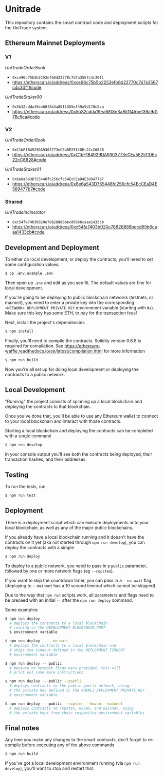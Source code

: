 # Unitrade

This repository contains the smart contract code and deployment scripts for the UniTrade system.

## Ethereum Mainnet Deployments

### V1

*UniTradeOrderBook*

* `0xce96c75b5b2252efb6d22770c7d7a3567c4c30f1`
* https://etherscan.io/address/0xce96c75b5b2252efb6d22770c7d7a3567c4c30f1#code

*UniTradeStaker00*

* `0x5b32cdda19ea68f8e3a8511455ef39a9d178c5ca`
* https://etherscan.io/address/0x5b32cdda19ea68f8e3a8511455ef39a9d178c5ca#code

### V2

*UniTradeOrderBook*

* `0xC1bF1B4929DA9303773eCEa5E251fDEc22cC6828`
* https://etherscan.io/address/0xC1bF1B4929DA9303773eCEa5E251fDEc22cC6828#code

*UniTradeStaker01*

* `0x6e6a543D755448fc256cfc54EcCEaD4E589477b7`
* https://etherscan.io/address/0x6e6a543D755448fc256cfc54EcCEaD4E589477b7#code

### Shared

*UniTradeIncinerator*

* `0xc54fa7403b020e78828886becd99b6caaa1433cb`
* https://etherscan.io/address/0xc54fa7403b020e78828886becd99b6caaa1433cb#code

## Development and Deployment

To either do local development, or deploy the contracts, you'll need to set some configuration values.

```sh
$ cp .env.example .env
```

Then open up `.env` and edit as you see fit. The default values are fine for local development.

If you're going to be deploying to public blockchain networks (testnets, or mainnet), you need to enter a private key into the corresponding `<NETWORK>_DEPLOYMENT_PRIVATE_KEY` environment variable (starting with `0x`). Make sure this key has some ETH, to pay for the transaction fees!

Next, install the project's dependencies

```sh
$ npm install
```

Finally, you'll need to compile the contracts. Solidity version 0.6.6 is required for compilation. See https://ethereum-waffle.readthedocs.io/en/latest/compilation.html for more information

```sh
$ npm run build
```

Now you're all set up for doing local development or deploying the contracts to a public network.

## Local Development

"Running" the project consists of spinning up a local blockchain and deploying the contracts to that blockchain.

Once you've done that, you'll be able to use any Ethereum wallet to connect to your local blockchain and interact with those contracts.

Starting a local blockchain and deploying the contracts can be completed with a single command

```sh
$ npm run develop
```

In your console output you'll see both the contracts being deployed, their transaction hashes, and their addresses.

## Testing

To run the tests, run

```sh
$ npm run test
```

## Deployment

There is a deployment script which can execute deployments onto your local blockchain, as well as any of the major public blockchains.

If you already have a local blockchain running and it doesn't have the contracts on it yet (aka not started through `npm run develop`), you can deploy the contracts with a simple

```sh
$ npm run deploy
```

To deploy to a public network, you need to pass in a `public` parameter, followed by one or more network flags (eg `--ropsten`).

If you want to skip the countdown timer, you can pass in a `--no-wait` flag (deploying to `--mainnet` has a 10 second timeout which cannot be skipped).

Due to the way that `npm run` scripts work, all parameters and flags need to be preceed with an initial `--` after the `npm run deploy` command.

Some examples:

```sh
$ npm run deploy
  # deploys the contracts to a local blockchain
  # running on the DEVELOPMENT_BLOCKCHAIN_PORT
  $ environment variable

$ npm run deploy -- --no-wait
  # deploys the contracts to a local blockchain and
  # skips the timeout defined in the DEPLOYMENT_TIMEOUT
  # environment variable

$ npm run deploy -- public
  # because no network flags were provided, this will
  # print out some more instructions

$ npm run deploy -- public --goerli
  # deploys contracts to the public goerli network, using
  # the private key defined in the GOERLI_DEPLOYMENT_PRIVATE_KEY
  # environment variable

$ npm run deploy -- public --ropsten --kovan --mainnet
  # deploys contracts to ropsten, kovan, and mainnet, using
  # the private keys from their respective environment variables
```

## Final notes

Any time you make any changes to the smart contracts, don't forget to re-compile before executing any of the above commands

```sh
$ npm run build
```

If you've got a local development environment running (via `npm run develop`), you'll want to stop and restart that.
